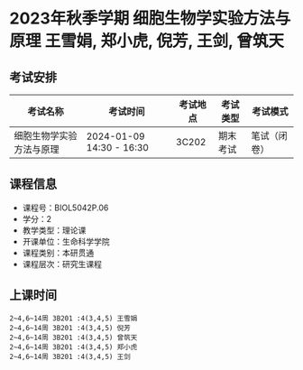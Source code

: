 # 2023年秋季学期 细胞生物学实验方法与原理 王雪娟, 郑小虎, 倪芳, 王剑, 曾筑天




## 考试安排

| 考试名称 | 考试时间 | 考试地点 | 考试类型 | 考试模式 |
| -------- | -------- | -------- | -------- | -------- |
| 细胞生物学实验方法与原理 | 2024-01-09 14:30 - 16:30 | 3C202 | 期末考试 | 笔试（闭卷） |





## 课程信息

- 课程号：BIOL5042P.06
- 学分：2
- 教学类型：理论课
- 开课单位：生命科学学院
- 课程类别：本研贯通
- 课程层次：研究生课程

## 上课时间

```
2~4,6~14周 3B201 :4(3,4,5) 王雪娟
2~4,6~14周 3B201 :4(3,4,5) 倪芳
2~4,6~14周 3B201 :4(3,4,5) 曾筑天
2~4,6~14周 3B201 :4(3,4,5) 郑小虎
2~4,6~14周 3B201 :4(3,4,5) 王剑
```

